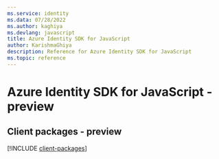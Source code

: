 ```yaml
---
ms.service: identity
ms.data: 07/28/2022
ms.author: kaghiya
ms.devlang: javascript
title: Azure Identity SDK for JavaScript
author: KarishmaGhiya
description: Reference for Azure Identity SDK for JavaScript
ms.topic: reference
---
```

# Azure Identity SDK for JavaScript - preview

## Client packages - preview
[!INCLUDE [client-packages](identity-client-index.md)]